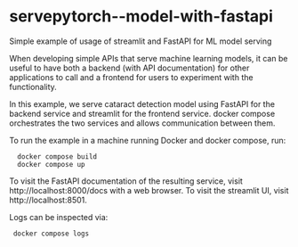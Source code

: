 # servepytorch--model-with-fastapi

Simple example of usage of streamlit and FastAPI for ML model serving

When developing simple APIs that serve machine learning models, it can be useful to have both a backend (with API documentation) for other applications to call and a frontend for users to experiment with the functionality.

In this example, we serve cataract detection  model using FastAPI for the backend service and streamlit for the frontend service. docker compose orchestrates the two services and allows communication between them.

To run the example in a machine running Docker and docker compose, run:

      docker compose build
      docker compose up


To visit the FastAPI documentation of the resulting service, visit http://localhost:8000/docs with a web browser.
To visit the streamlit UI, visit http://localhost:8501.

Logs can be inspected via:

     docker compose logs

